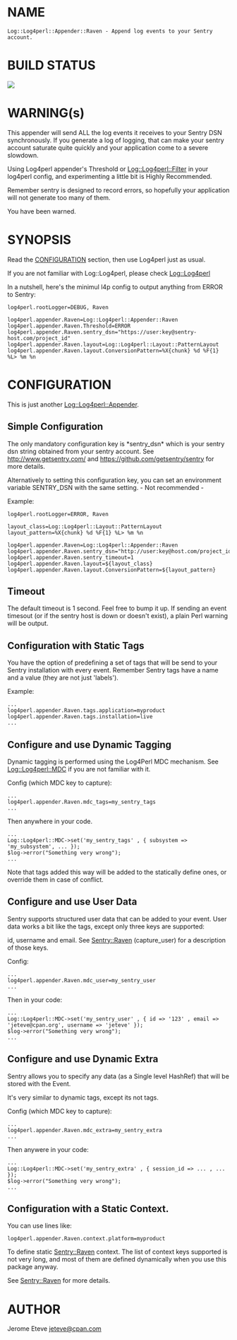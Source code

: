 # NAME

    Log::Log4perl::Appender::Raven - Append log events to your Sentry account.

# BUILD STATUS

<div>
    <a href="https://travis-ci.org/jeteve/l4p-appender-raven"><img src="https://travis-ci.org/jeteve/l4p-appender-raven.svg?branch=master"></a>
</div>

# WARNING(s)

This appender will send ALL the log events it receives to your
Sentry DSN synchronously. If you generate a log of logging, that can make your sentry account
saturate quite quickly and your application come to a severe slowdown.

Using Log4perl appender's Threshold or [Log::Log4perl::Filter](https://metacpan.org/pod/Log::Log4perl::Filter) in your log4perl config, and
experimenting a little bit is Highly Recommended.

Remember sentry is designed to record errors, so hopefully your application will
not generate too many of them.

You have been warned.

# SYNOPSIS

Read the [CONFIGURATION](https://metacpan.org/pod/CONFIGURATION) section, then use Log4perl just as usual.

If you are not familiar with Log::Log4perl, please check [Log::Log4perl](https://metacpan.org/pod/Log::Log4perl)

In a nutshell, here's the minimul l4p config to output anything from ERROR to Sentry:

    log4perl.rootLogger=DEBUG, Raven

    log4perl.appender.Raven=Log::Log4perl::Appender::Raven
    log4perl.appender.Raven.Threshold=ERROR
    log4perl.appender.Raven.sentry_dsn="https://user:key@sentry-host.com/project_id"
    log4perl.appender.Raven.layout=Log::Log4perl::Layout::PatternLayout
    log4perl.appender.Raven.layout.ConversionPattern=%X{chunk} %d %F{1} %L> %m %n

# CONFIGURATION

This is just another [Log::Log4perl::Appender](https://metacpan.org/pod/Log::Log4perl::Appender).

## Simple Configuration

The only mandatory configuration key
is \*sentry\_dsn\* which is your sentry dsn string obtained from your sentry account.
See http://www.getsentry.com/ and https://github.com/getsentry/sentry for more details.

Alternatively to setting this configuration key, you can set an environment variable SENTRY\_DSN
with the same setting. - Not recommended -

Example:

    log4perl.rootLogger=ERROR, Raven

    layout_class=Log::Log4perl::Layout::PatternLayout
    layout_pattern=%X{chunk} %d %F{1} %L> %m %n

    log4perl.appender.Raven=Log::Log4perl::Appender::Raven
    log4perl.appender.Raven.sentry_dsn="http://user:key@host.com/project_id"
    log4perl.appender.Raven.sentry_timeout=1
    log4perl.appender.Raven.layout=${layout_class}
    log4perl.appender.Raven.layout.ConversionPattern=${layout_pattern}

## Timeout

The default timeout is 1 second. Feel free to bump it up. If sending an event
timesout (or if the sentry host is down or doesn't exist), a plain Perl
warning will be output.

## Configuration with Static Tags

You have the option of predefining a set of tags that will be send to
your Sentry installation with every event. Remember Sentry tags have a name
and a value (they are not just 'labels').

Example:

    ...
    log4perl.appender.Raven.tags.application=myproduct
    log4perl.appender.Raven.tags.installation=live
    ...

## Configure and use Dynamic Tagging

Dynamic tagging is performed using the Log4Perl MDC mechanism.
See [Log::Log4perl::MDC](https://metacpan.org/pod/Log::Log4perl::MDC) if you are not familiar with it.

Config (which MDC key to capture):

    ...
    log4perl.appender.Raven.mdc_tags=my_sentry_tags
    ...

Then anywhere in your code.

    ...
    Log::Log4perl::MDC->set('my_sentry_tags' , { subsystem => 'my_subsystem', ... });
    $log->error("Something very wrong");
    ...

Note that tags added this way will be added to the statically define ones, or override them in case
of conflict.

## Configure and use User Data

Sentry supports structured user data that can be added to your event.
User data works a bit like the tags, except only three keys are supported:

id, username and email. See [Sentry::Raven](https://metacpan.org/pod/Sentry::Raven) (capture\_user) for a description of those keys.

Config:

    ...
    log4perl.appender.Raven.mdc_user=my_sentry_user
    ...

Then in your code:

    ...
    Log::Log4perl::MDC->set('my_sentry_user' , { id => '123' , email => 'jeteve@cpan.org', username => 'jeteve' });
    $log->error("Something very wrong");
    ...

## Configure and use Dynamic Extra

Sentry allows you to specify any data (as a Single level HashRef) that will be stored with the Event.

It's very similar to dynamic tags, except its not tags.

Config (which MDC key to capture):

    ...
    log4perl.appender.Raven.mdc_extra=my_sentry_extra
    ...

Then anywere in your code:

    ...
    Log::Log4perl::MDC->set('my_sentry_extra' , { session_id => ... , ...  });
    $log->error("Something very wrong");
    ...

## Configuration with a Static Context.

You can use lines like:

    log4perl.appender.Raven.context.platform=myproduct

To define static [Sentry::Raven](https://metacpan.org/pod/Sentry::Raven) context. The list of context keys supported is not very
long, and most of them are defined dynamically when you use this package anyway.

See [Sentry::Raven](https://metacpan.org/pod/Sentry::Raven) for more details.

# AUTHOR

Jerome Eteve jeteve@cpan.com
